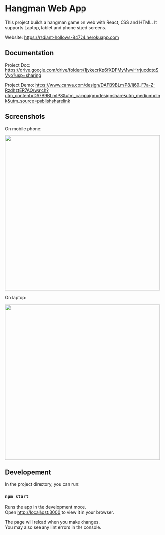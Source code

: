 # Hangman Web App
This project builds a hangman game on web with React, CSS and HTML. It supports Laptop, tablet and phone sized screens. 

Website: https://radiant-hollows-84724.herokuapp.com

## Documentation
Project Doc: https://drive.google.com/drive/folders/1jykecrKp6fXDFMyMwvHrrjucdqtqSVyo?usp=sharing

Project Demo: https://www.canva.com/design/DAFB9BLmIP8/Ij69_F7a-Z-RzdhztER7AQ/watch?utm_content=DAFB9BLmIP8&utm_campaign=designshare&utm_medium=link&utm_source=publishsharelink

## Screenshots
On mobile phone:

<img src="https://user-images.githubusercontent.com/76605184/170872650-7292f122-93af-44d9-b82a-263dccc10b22.jpg"  height="500"/>

On laptop:

<img src="https://user-images.githubusercontent.com/76605184/170872693-7657498c-4396-4cb6-bb08-308f814e3fba.png" width="500"/>



## Developement

In the project directory, you can run:

### `npm start`

Runs the app in the development mode.\
Open [http://localhost:3000](http://localhost:3000) to view it in your browser.

The page will reload when you make changes.\
You may also see any lint errors in the console.

